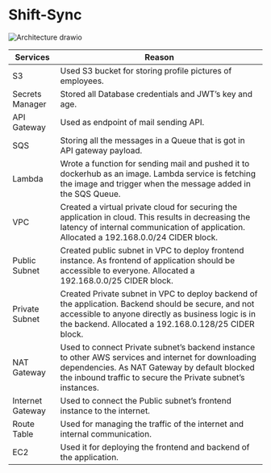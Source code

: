 # Shift-Sync
![Architecture drawio](https://user-images.githubusercontent.com/37774202/234840502-9556ed10-9b25-46f7-9c66-2aa6b8996f60.svg)

| Services | Reason |
|----------|--------|
| S3       | Used S3 bucket for storing profile pictures of employees. |
| Secrets Manager | Stored all Database credentials and JWT’s key and age. |
| API Gateway | Used as endpoint of mail sending API. |
| SQS | Storing all the messages in a Queue that is got in API gateway payload. |
| Lambda | Wrote a function for sending mail and pushed it to dockerhub as an image. Lambda service is fetching the image and trigger when the message added in the SQS Queue. |
| VPC | Created a virtual private cloud for securing the application in cloud. This results in decreasing the latency of internal communication of application. Allocated a 192.168.0.0/24 CIDER block. |
| Public Subnet | Created public subnet in VPC to deploy frontend instance. As frontend of application should be  accessible to everyone. Allocated a 192.168.0.0/25 CIDER block. |
| Private Subnet | Created Private subnet in VPC to deploy backend of the application. Backend should be secure, and not accessible to anyone directly as business logic is in the backend. Allocated a 192.168.0.128/25 CIDER block. |
| NAT Gateway | Used to connect Private subnet’s backend instance to other AWS services and internet for downloading dependencies. As NAT Gateway by default blocked the inbound traffic to secure the Private subnet’s instances. |
| Internet Gateway | Used to connect the Public subnet’s frontend instance to the internet. |
| Route Table | Used for managing the traffic of the internet and internal communication. |
| EC2 | Used it for deploying the frontend and backend of the application. |

